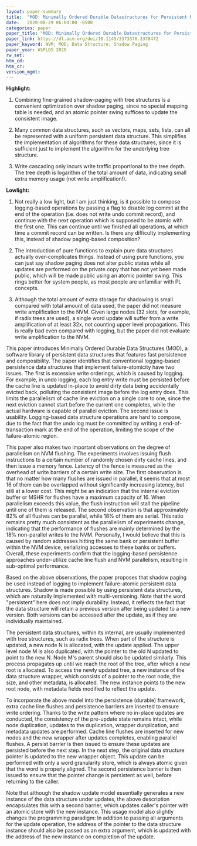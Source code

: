 ```yaml
---
layout: paper-summary
title:  "MOD: Minimally Ordered Durable Datastructures for Persistent Memory"
date:   2020-08-29 06:04:00 -0500
categories: paper
paper_title: "MOD: Minimally Ordered Durable Datastructures for Persistent Memory"
paper_link: https://dl.acm.org/doi/10.1145/3373376.3378472
paper_keyword: NVM; MOD; Data Structure; Shadow Paging
paper_year: ASPLOS 2020
rw_set:
htm_cd:
htm_cr:
version_mgmt:
---
```


**Highlight:**

1. Combining fine-grained shadow-paging with tree structures is a convenient optimization over shadow paging, since 
   no special mapping table is needed, and an atomic pointer swing suffices to update the consistent image.

2. Many common data structures, such as vectors, maps, sets, lists, can all be represented with a uniform persistent
   data structure. This simplifies the implementation of algorithms for these data structures, since it is sufficient
   just to implement the algorithm for the underlying tree structure.

3. Write cascading only incurs write traffic proportional to the tree depth. The tree depth is logarithm of the total
   amount of data, indicating small extra memory usage (not write amplification!).

**Lowlight:**

1. Not really a low light, but I am just thinking, is it possible to compose logging-based operations by passing a flag
   to disable log commit at the end of the operation (i.e. does not write undo commit record), and continue with the 
   next operation which is supposed to be atomic with the first one. This can continue until we finished all operations,
   at which time a commit record can be written. 
   Is there any difficulty implementing this, instead of shadow paging-based composition?

2. The introduction of pure functions to explain pure data structures actually over-complicates things. Instead of 
   using pure functions, you can just say shadow paging does not alter public states while all updates are performed
   on the private copy that has not yet been made public, which will be made public using an atomic pointer swing.
   This rings better for system people, as most people are unfamiliar with PL concepts.

3. Although the total amount of extra storage for shadowing is small compared with total amount of data used, the
   paper did not measure write amplification to the NVM. Given large nodes (32 slots, for example, if radix trees 
   are used), a single word update will suffer from a write amplification of at least 32x, not counting upper 
   level propagations. This is really bad even compared with logging, but the paper did not evaluate write amplification
   to the NVM.

This paper introduces Minimally Ordered Durable Data Structures (MOD), a software library of persistent data structures 
that features fast persistence and composibility. The paper identifies that conventional logging-based persistence
data structures that implement failure-atomicity have two issues. The first is excessive write orderings, which is caused
by logging. For example, in undo logging, each log entry write must be persisted before the cache line is updated
in-place to avoid dirty data being accidentally evicted back, polluting the consistent image before the log entry does.
This limits the parallelism of cache line eviction on a single core to one, since the next eviction cannot start before
the current one completes, while the actual hardware is capable of parallel eviction. 
The second issue is usability. Logging-based data structure operations are hard to compose, due to the fact that the undo 
log must be committed by writing a end-of-transaction mark at the end of the operation, limiting the scope of the 
failure-atomic region. 

This paper also makes two important observations on the degree of parallelism on NVM flushing. The experiments involves
issuing flush instructions to a certain number of randomly chosen dirty cache lines, and then issue a memory fence.
Latency of the fence is measured as the overhead of write barriers of a certain write size.
The first observation is that no matter how many flushes are issued in parallel, it seems that at most 16 of them can
be overlapped without significantly increasing latency, but still at a lower cost. 
This might be an indication that the internal eviction buffer or MSHR for flushes have a maximum capacity of 16. When 
parallelism exceeds this value, the flush instruction will stall the pipeline until one of them is released.
The second observation is that approximately 82% of all flushes can be parallel, while 18% of them are serial. This 
ratio remains pretty much consistent as the parallelism of experiments change, indicating that the performance of 
flushes are mainly determined by the 18% non-parallel writes to the NVM.
Personally, I would believe that this is caused by random addresses hitting the same bank or persistent buffer within 
the NVM device, serializing accesses to these banks or buffers.
Overall, these experiments confirm that the logging-based persistence approaches under-utilize cache line flush and NVM 
parallelism, resulting in sub-optimal performance.

Based on the above observations, the paper proposes that shadow paging be used instead of logging to implement failure-atomic
persistent data structures. Shadow is made possible by using persistent data structures, which are naturally implemented with multi-versioning. Note that the word "persistent" here does not imply durability. Instead, it reflects the fact that
the data structure will retain a previous version after being updated to a new version. Both versions can be accessed
after the update, as if they are individually maintained.

The persistent data structures, within its internal, are usually implemented with tree structures, such as radix trees.
When part of the structure is updated, a new node N is allocated, with the update applied. The upper level node M is
also duplicated, with the pointer to the old N updated to point to the new N. Node M's parent should also be updated
similarly. This process propagates up until we reach the root of the tree, after which a new root is allocated.
To access the newly updated tree, a new instance of the data structure wrapper, which consists of a pointer to the 
root node, the size, and other metadata, is allocated. The new instance points to the new root node, with metadata
fields modified to reflect the update.

To incorporate the above model into the persistence (durable) framework, extra cache line flushes and persistence
barriers are inserted to ensure write ordering. Thanks to the write pattern where no in-place updates are conducted,
the consistency of the pre-update state remains intact, while node duplication, updates to the duplication, wrapper 
dunplication, and metadata updates are performed. Cache line flushes are inserted for new nodes and the new wrapper
after updates completes, enabling parallel flushes. 
A persist barrier is then issued to ensure these updates are persisted before the next step.
In the next step, the original data structure pointer is updated to the new wrapper object. This update can be performed
with only a word granularity store, which is always atomic given that the word is properly aligned.
The second persistence barrier is then issued to ensure that the pointer change is persistent as well, before returning
to the caller.

Note that although the shadow update model essentially generates a new instance of the data structure under updates, the
above description encapsulates this with a second barrier, which updates caller's pointer with an atomic store with the
new instance. This usage model also slightly changes the programming paradigm: In addition to passing all arguments for
the update operation, the address of the pointer to the data structure instance should also be passed as an extra
argument, which is updated with the address of the new instance on completion of the update.
